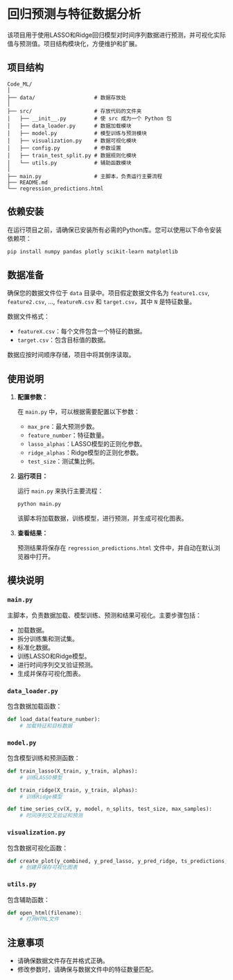 # 回归预测与特征数据分析

该项目用于使用LASSO和Ridge回归模型对时间序列数据进行预测，并可视化实际值与预测值。项目结构模块化，方便维护和扩展。

## 项目结构

```
Code_ML/
│
├── data/                   # 数据存放处
│
├── src/                    # 存放代码的文件夹
│   ├── __init__.py         # 使 src 成为一个 Python 包
│   ├── data_loader.py      # 数据加载模块
│   ├── model.py            # 模型训练与预测模块
│   ├── visualization.py    # 数据可视化模块
│   ├── config.py           # 参数设置
│   ├── train_test_split.py # 数据规则化模块
│   └── utils.py            # 辅助函数模块
│
├── main.py                 # 主脚本，负责运行主要流程
├── README.md
└── regression_predictions.html
```

## 依赖安装

在运行项目之前，请确保已安装所有必需的Python库。您可以使用以下命令安装依赖项：

```sh
pip install numpy pandas plotly scikit-learn matplotlib
```

## 数据准备

确保您的数据文件位于 `data` 目录中。项目假定数据文件名为 `feature1.csv`, `feature2.csv`, ..., `featureN.csv` 和 `target.csv`，其中 `N` 是特征数量。

数据文件格式：

- `featureX.csv`：每个文件包含一个特征的数据。
- `target.csv`：包含目标值的数据。

数据应按时间顺序存储，项目中将其倒序读取。

## 使用说明

1. **配置参数：**

   在 `main.py` 中，可以根据需要配置以下参数：
   
   - `max_pre`：最大预测步数。
   - `feature_number`：特征数量。
   - `lasso_alphas`：LASSO模型的正则化参数。
   - `ridge_alphas`：Ridge模型的正则化参数。
   - `test_size`：测试集比例。

2. **运行项目：**

   运行 `main.py` 来执行主要流程：

   ```sh
   python main.py
   ```

   该脚本将加载数据，训练模型，进行预测，并生成可视化图表。

3. **查看结果：**

   预测结果将保存在 `regression_predictions.html` 文件中，并自动在默认浏览器中打开。

## 模块说明

### `main.py`

主脚本，负责数据加载、模型训练、预测和结果可视化。主要步骤包括：

- 加载数据。
- 拆分训练集和测试集。
- 标准化数据。
- 训练LASSO和Ridge模型。
- 进行时间序列交叉验证预测。
- 生成并保存可视化图表。

### `data_loader.py`

包含数据加载函数：

```python
def load_data(feature_number):
    # 加载特征和目标数据
```

### `model.py`

包含模型训练和预测函数：

```python
def train_lasso(X_train, y_train, alphas):
    # 训练LASSO模型

def train_ridge(X_train, y_train, alphas):
    # 训练Ridge模型

def time_series_cv(X, y, model, n_splits, test_size, max_samples):
    # 时间序列交叉验证和预测
```

### `visualization.py`

包含数据可视化函数：

```python
def create_plot(y_combined, y_pred_lasso, y_pred_ridge, ts_predictions, y_train, feature_number, X):
    # 创建并保存可视化图表
```

### `utils.py`

包含辅助函数：

```python
def open_html(filename):
    # 打开HTML文件
```

## 注意事项

- 请确保数据文件存在并格式正确。
- 修改参数时，请确保与数据文件中的特征数量匹配。